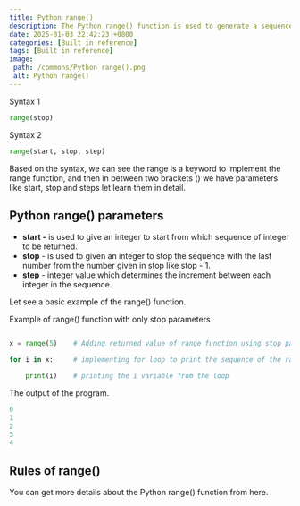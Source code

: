```yaml
---
title: Python range()
description: The Python range() function is used to generate a sequence of numbers. The sequence will start from 0 by default, increment by 1, and stop before a specified number.
date: 2025-01-03 22:42:23 +0800
categories: [Built in reference]
tags: [Built in reference]
image:
 path: /commons/Python range().png
 alt: Python range()
---
```


Syntax 1

```python
range(stop)

```

Syntax 2 

```python
range(start, stop, step)

```

Based on the syntax, we can see the range is a keyword to implement the range function, and then in between two brackets () we have parameters like start, stop and steps let learn them in detail.

## Python range() parameters

<script type="text/javascript">
	atOptions = {
		'key' : '98858c4e91885e00ea9926beee01c03e',
		'format' : 'iframe',
		'height' : 90,
		'width' : 728,
		'params' : {}
	};
</script>
<script type="text/javascript" src="https://www.highperformanceformat.com/98858c4e91885e00ea9926beee01c03e/invoke.js"></script>
* **start \-** is used to give an integer to start from which sequence of integer to be returned.  
* **stop** \- is used to given an integer to stop the sequence with the last number from the number given in stop like stop \- 1\.  
* **step** \- integer value which determines the increment between each integer in the sequence.


Let see a basic example of the range() function.

Example of range() function with only stop parameters

```python

x = range(5)	# Adding returned value of range function using stop parameters its like start=0,     stop=5, step=1

for i in x: 	# implementing for loop to print the sequence of the range function.

    print(i)	# printing the i variable from the loop

```

<script type="text/javascript">
	atOptions = {
		'key' : '98858c4e91885e00ea9926beee01c03e',
		'format' : 'iframe',
		'height' : 90,
		'width' : 728,
		'params' : {}
	};
</script>
<script type="text/javascript" src="https://www.highperformanceformat.com/98858c4e91885e00ea9926beee01c03e/invoke.js"></script>
The output of the program.

```python
0
1
2
3
4

```

<script type="text/javascript">
	atOptions = {
		'key' : '98858c4e91885e00ea9926beee01c03e',
		'format' : 'iframe',
		'height' : 90,
		'width' : 728,
		'params' : {}
	};
</script>
<script type="text/javascript" src="https://www.highperformanceformat.com/98858c4e91885e00ea9926beee01c03e/invoke.js"></script>
## Rules of range()

You can get more details about the Python range() function from here.